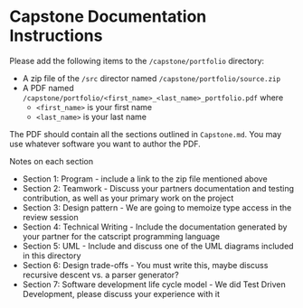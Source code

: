 # Capstone Documentation Instructions

Please add the following items to the `/capstone/portfolio` directory:

* A zip file of the `/src` director named `/capstone/portfolio/source.zip`
* A PDF named `/capstone/portfolio/<first_name>_<last_name>_portfolio.pdf` where
  * `<first_name>` is your first name
  * `<last_name>` is your last name

The PDF should contain all the sections outlined in `Capstone.md`.  You may use whatever software
you want to author the PDF.

Notes on each section

* Section 1: Program - include a link to the zip file mentioned above
* Section 2: Teamwork - Discuss your partners documentation and testing contribution, as well as your primary work on the project
* Section 3: Design pattern - We are going to memoize type access in the review session
* Section 4: Technical Writing - Include the documentation generated by your partner for the catscript programming language
* Section 5: UML - Include and discuss one of the UML diagrams included in this directory
* Section 6: Design trade-offs - You must write this, maybe discuss recursive descent vs. a parser generator?
* Section 7: Software development life cycle model - We did Test Driven Development, please discuss your experience with it
